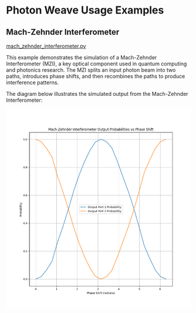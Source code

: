 # Photon Weave Usage Examples

## Mach-Zehnder Interferometer
[mach_zehnder_interferometer.py](./mach_zehnder_interferometer.py)

This example demonstrates the simulation of a Mach-Zehnder Interferometer (MZI), a key optical component used in quantum computing and photonics research. The MZI splits an input photon beam into two paths, introduces phase shifts, and then recombines the paths to produce interference patterns.

The diagram below illustrates the simulated output from the Mach-Zehnder Interferometer:

![Mach-Zehnder Interferometer](plots/mzi.png)
